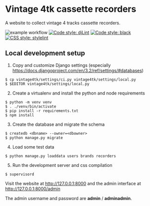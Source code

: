 # Vintage 4tk cassette recorders

A website to collect vintage 4 tracks cassette recorders.

![example workflow](https://github.com/carlotm/vintage4tk/actions/workflows/CI.yml/badge.svg)
[![Code style: djLint](https://img.shields.io/badge/html%20style-djLint-blue.svg)](https://github.com/Riverside-Healthcare/djlint)
[![Code style: black](https://img.shields.io/badge/python%20style-black-000000.svg)](https://github.com/psf/black)
[![CSS style: stylelint](https://img.shields.io/badge/css%20style-stylelint-yellowgreen)](https://stylelint.io/)

## Local development setup

1. Copy and customize Django settings (especially https://docs.djangoproject.com/en/3.2/ref/settings/#databases)

```
$ cp vintage4tk/settings/ci.py vintage4tk/settings/local.py
$ $EDITOR vintage4tk/settings/local.py
```

2. Create a virtualenv and install the python and node requirements

```
$ python -m venv venv
$ . ./venv/bin/activate
$ pip install -r requirements.txt
$ npm install
```

3. Create the database and migrate the schema

```
$ createdb <dbname> --owner=<dbowner>
$ python manage.py migrate
```

4. Load some test data

```
$ python manage.py loaddata users brands recorders
```

5. Run the development server and css compilation

```
$ supervisord
```

Visit the website at http://127.0.0.1:8000
and the admin interface at http://127.0.0.1:8000/admin

The admin username and password are **admin** / **adminadmin**.



